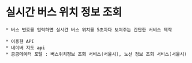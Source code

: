 # 실시간 버스 위치 정보 조회
```
* 버스 번호를 입력하면 실시간 버스 위치를 5초마다 보여주는 간단한 서비스 제작

* 이용한 API
* 네이버 지도 api
* 공공데이터 포털 : 버스위치정보 조회 서비스(서울시), 노선 정보 조회 서비스(서울시)

```

## 

